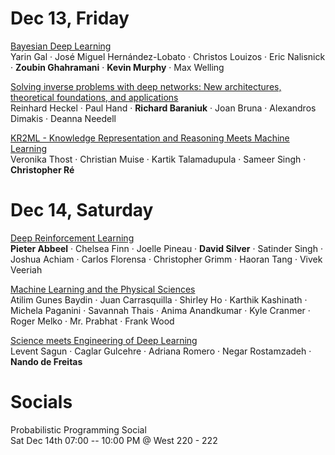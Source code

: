 # Dec 13, Friday

[Bayesian Deep Learning](http://bayesiandeeplearning.org/)\
Yarin Gal · José Miguel Hernández-Lobato · Christos Louizos · Eric Nalisnick · **Zoubin Ghahramani** · **Kevin Murphy** · Max Welling


[Solving inverse problems with deep networks: New architectures, theoretical foundations, and applications](https://deep-inverse.org/)\
Reinhard Heckel · Paul Hand · **Richard Baraniuk** · Joan Bruna · Alexandros Dimakis · Deanna Needell

[KR2ML - Knowledge Representation and Reasoning Meets Machine Learning](https://kr2ml.github.io/2019/)\
Veronika Thost · Christian Muise · Kartik Talamadupula · Sameer Singh · **Christopher Ré**

# Dec 14, Saturday

[Deep Reinforcement Learning](https://sites.google.com/view/deep-rl-workshop-neurips-2019/home)\
**Pieter Abbeel** · Chelsea Finn · Joelle Pineau · **David Silver** · Satinder Singh · Joshua Achiam · Carlos Florensa · Christopher Grimm · Haoran Tang · Vivek Veeriah

[Machine Learning and the Physical Sciences](https://ml4physicalsciences.github.io/)\
Atilim Gunes Baydin · Juan Carrasquilla · Shirley Ho · Karthik Kashinath · Michela Paganini · Savannah Thais · Anima Anandkumar · Kyle Cranmer · Roger Melko · Mr. Prabhat · Frank Wood

[Science meets Engineering of Deep Learning](https://sites.google.com/corp/view/sedl-neurips-2019/)\
Levent Sagun · Caglar Gulcehre · Adriana Romero · Negar Rostamzadeh · **Nando de Freitas**

# Socials

Probabilistic Programming Social\
Sat Dec 14th 07:00 -- 10:00 PM @ West 220 - 222